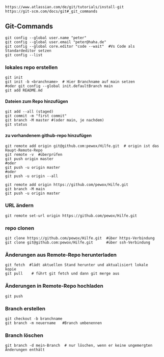  ```
https://www.atlassian.com/de/git/tutorials/install-git
https://git-scm.com/docs/git#_git_commands
```

## Git-Commands
```
git config --global user.name "peter"
git config --global user.email "peter@haha.de"
git config --global core.editor "code --wait"  #Vs Code als Standardeditor setzen
git config --list
```
### lokales repo erstellen
```
git init
git init -b <branchname>  # Hier Branchname auf main setzen
#oder git config --global init.defaultBranch main
git add README.md
```
#### Dateien zum Repo hinzufügen
```
git add --all (staged)
git commit -m "first commit"
git branch -M master #(oder main, je nachdem)
git status
```
#### zu vorhandenem github-repo hinzufügen
```
git remote add origin git@github.com:pewox/Hilfe.git  # origin ist das Haupt-Remote-Repo
git remote -v  #überprüfen
git push origin master
#oder
git push -u origin master
#oder
git push -u origin --all

git remote add origin https://github.com/pewox/Hilfe.git
git branch -M main
git push -u origin master
```
### URL ändern
```
git remote set-url origin https://github.com/pewox/Hilfe.git
```
### repo clonen
```
git clone https://github.com/pewox/Hilfe.git  #über https-Verbindung
git clone git@github.com:pewox/Hilfe.git      #über ssh-Verbindung
```
### Änderungen aus Remote-Repo herunterladen
```
git fetch  #lädt aktuellen Stand herunter und aktualisiert lokale kopie
git pull    # führt git fetch und dann git merge aus 
```
### Änderungen in Remote-Repo hochladen
```
git push
```
### Branch erstellen
```
git checkout -b branchname
git branch -m neuername   #Branch umbenennen
```
### Branch löschen
```
git branch -d mein-Branch  # nur löschen, wenn er keine ungemergten Änderungen enthält
```
